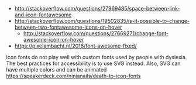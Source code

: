 - http://stackoverflow.com/questions/27969485/space-between-link-and-icon-fontawesome
- http://stackoverflow.com/questions/19502835/is-it-possible-to-change-between-two-fontawesome-icons-on-hover
  - http://stackoverflow.com/questions/27669271/change-font-awesome-icon-on-hover
- https://pixelambacht.nl/2016/font-awesome-fixed/

Icon fonts do not play well with custom fonts used by people with dyslexia. The best practices for accessibility is to use SVG instead. Also, SVG can have multiple colors and can be animated https://speakerdeck.com/ninjanails/death-to-icon-fonts
